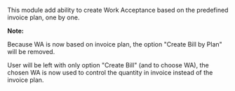 This module add ability to create Work Acceptance based on the
predefined invoice plan, one by one.

**Note:**

Because WA is now based on invoice plan, the option "Create Bill by
Plan" will be removed.

User will be left with only option "Create Bill" (and to choose WA), the
chosen WA is now used to control the quantity in invoice instead of the
invoice plan.
